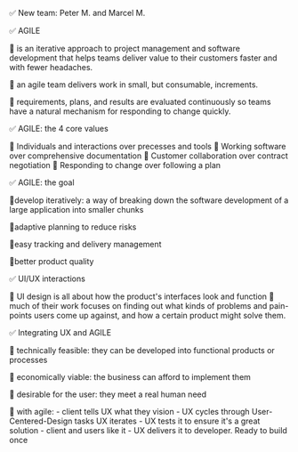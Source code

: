 ✅ New team: Peter M. and Marcel M.

✅ AGILE

🔸 is an iterative approach to project management and software development that helps teams deliver value to their customers faster and with fewer headaches.

🔸 an agile team delivers work in small, but consumable, increments.

🔸 requirements, plans, and results are evaluated continuously so teams have a natural mechanism for responding to change quickly.

✅ AGILE: the 4 core values

🔸 Individuals and interactions over precesses and tools
🔸 Working software over comprehensive documentation
🔸 Customer collaboration over contract negotiation
🔸 Responding to change over following a plan

✅ AGILE: the goal

🔸develop iteratively: a way of breaking down the software development of a large application into smaller chunks

🔸adaptive planning to reduce risks

🔸easy tracking and delivery management

🔸better product quality

✅ UI/UX interactions

🔸 UI design is all about how the product's interfaces look and function
🔸 much of their work focuses on finding out what kinds of problems and pain-points users come up against, and how a certain product might solve them.

✅ Integrating UX and AGILE

🔸 technically feasible: they can be developed into functional products or processes

🔸 economically viable: the business can afford to implement them

🔸 desirable for the user: they meet a real human need

🔸 with agile: - client tells UX what they vision - UX cycles through User-Centered-Design tasks UX iterates - UX tests it to ensure it's a great solution - client and users like it - UX delivers it to developer. Ready to build once

